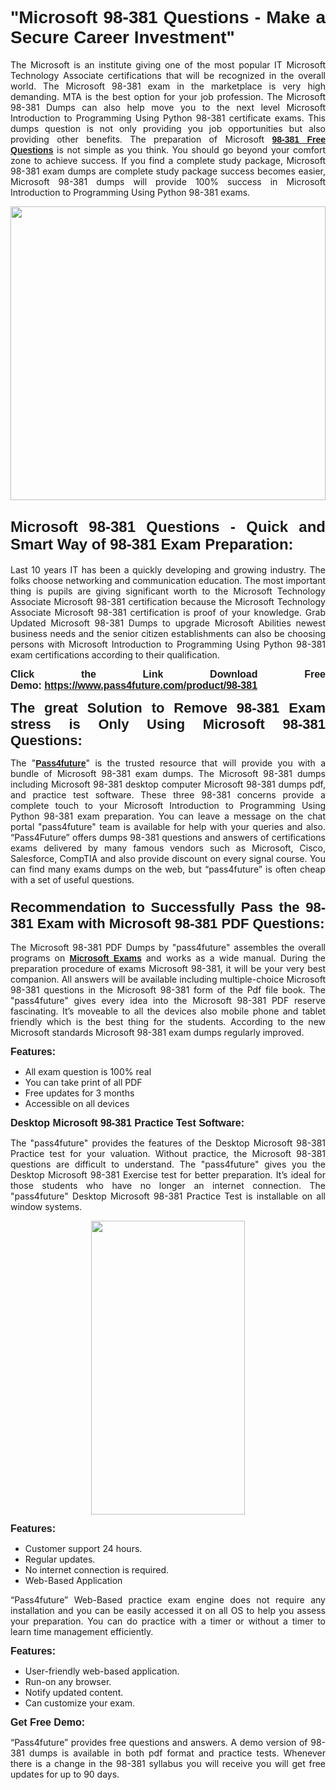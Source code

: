 
<h1 style="text-align: justify;"><span style="font-family:Tahoma,Geneva,sans-serif;"><strong>"Microsoft 98-381 Questions - Make a Secure Career Investment"</strong></span></h1>

<p style="text-align: justify;">The Microsoft is an institute giving one of the most popular IT Microsoft Technology Associate certifications that will be recognized in the overall world. The Microsoft 98-381 exam in the marketplace is very high demanding. MTA is the best option for your job profession. The Microsoft 98-381 Dumps can also help move you to the next level Microsoft Introduction to Programming Using Python 98-381 certificate exams. This dumps question is not only providing you job opportunities but also providing other benefits. The preparation of Microsoft <span style="font-family:Tahoma,Geneva,sans-serif;"><strong><a href="https://www.pass4future.com/questions/microsoft/98-381">98-381 Free Questions</a></strong></span> is not simple as you think. You should go beyond your comfort zone to achieve success. If you find a complete study package, Microsoft 98-381 exam dumps are complete study package success becomes easier, Microsoft 98-381 dumps will provide 100% success in Microsoft Introduction to Programming Using Python 98-381 exams.</p>

<p style="text-align: justify;"><a href="https://www.pass4future.com/product/98-381"><img alt="" src="https://lh3.googleusercontent.com/pw/AM-JKLVhEO4I138wJzOepD3laGU-R1M7eT-OTYdow6pCESip26lSeaxxzS9BVWUKuzj1e3L_MoxCfVgBEvV8ODwl1LGzlZbt6HJm3NXXplPwnYiBfuYM_eQCcVVRMaAwHdsl3AhHOZS-up7mzwmd4i4EpEGq=w1112-h625-no?authuser=0" style="width: 100%; height: 470px;" /></a></p>

<h2 style="text-align: justify;"><span style="font-size:24px;"><strong><span style="font-family:Tahoma,Geneva,sans-serif;">Microsoft 98-381 Questions - Quick and Smart Way of 98-381 Exam Preparation:</span></strong></span></h2>

<p style="text-align: justify;">Last 10 years IT has been a quickly developing and growing industry. The folks choose networking and communication education. The most important thing is pupils are giving significant worth to the Microsoft Technology Associate Microsoft 98-381 certification because the Microsoft Technology Associate Microsoft 98-381 certification is proof of your knowledge. Grab Updated Microsoft 98-381 Dumps to upgrade Microsoft Abilities newest business needs and the senior citizen establishments can also be choosing persons with Microsoft Introduction to Programming Using Python 98-381 exam certifications according to their qualification.</p>

<p style="text-align: justify;"><strong><span style="font-family:Lucida Sans Unicode,Lucida Grande,sans-serif;"><span style="font-size:16px;">Click the Link Download Free Demo: <a href="https://www.pass4future.com/product/98-381">https://www.pass4future.com/product/98-381</a></span></span></strong></p>

<p style="text-align: justify;"><strong><span style="font-size:22px;"><span style="font-family:Tahoma,Geneva,sans-serif;">The great Solution to Remove 98-381 Exam stress is Only Using Microsoft 98-381 Questions:</span></span></strong></p>

<p style="text-align: justify;">The "<span style="font-family:Lucida Sans Unicode,Lucida Grande,sans-serif;"><a href="https://www.pass4future.com/"><strong>Pass4future</strong></a></span>" is the trusted resource that will provide you with a bundle of Microsoft 98-381 exam dumps. The Microsoft 98-381 dumps including Microsoft 98-381 desktop computer Microsoft 98-381 dumps pdf, and practice test software. These three 98-381 concerns provide a complete touch to your Microsoft Introduction to Programming Using Python 98-381 exam preparation. You can leave a message on the chat portal "pass4future" team is available for help with your queries and also. “Pass4Future” offers dumps 98-381 questions and answers of certifications exams delivered by many famous vendors such as Microsoft, Cisco, Salesforce, CompTIA and also provide discount on every signal course. You can find many exams dumps on the web, but “pass4future” is often cheap with a set of useful questions.</p>

<h3 style="text-align: justify;"><span style="font-size:22px;"><strong><span style="font-family:Tahoma,Geneva,sans-serif;">Recommendation to Successfully Pass the 98-381 Exam with Microsoft 98-381 PDF Questions:</span></strong></span></h3>

<p style="text-align: justify;">The Microsoft 98-381 PDF Dumps by "pass4future" assembles the overall programs on <span style="font-family:Lucida Sans Unicode,Lucida Grande,sans-serif;"><strong><a href="https://www.pass4future.com/microsoft">Microsoft Exams</a></strong></span> and works as a wide manual. During the preparation procedure of exams Microsoft 98-381, it will be your very best companion. All answers will be available including multiple-choice Microsoft 98-381 questions in the Microsoft 98-381 form of the Pdf file book. The "pass4future" gives every idea into the Microsoft 98-381 PDF reserve fascinating. It’s moveable to all the devices also mobile phone and tablet friendly which is the best thing for the students. According to the new Microsoft standards Microsoft 98-381 exam dumps regularly improved.</p>

<p style="text-align: justify;"><span style="font-family:Lucida Sans Unicode,Lucida Grande,sans-serif;"><span style="font-size:16px;"><strong>Features:</strong></span></span></p>

<ul>
	<li style="text-align: justify;">All exam question is 100% real</li>
	<li style="text-align: justify;">You can take print of all PDF</li>
	<li style="text-align: justify;">Free updates for 3 months </li>
	<li style="text-align: justify;">Accessible on all devices</li>
</ul>

<p style="text-align: justify;"><span style="font-family:Tahoma,Geneva,sans-serif;"><span style="font-size:16px;"><strong>Desktop Microsoft 98-381 Practice Test Software:</strong></span></span></p>

<p style="text-align: justify;">The "pass4future" provides the features of the Desktop Microsoft 98-381 Practice test for your valuation. Without practice, the Microsoft 98-381 questions are difficult to understand. The "pass4future" gives you the Desktop Microsoft 98-381 Exercise test for better preparation. It’s ideal for those students who have no longer an internet connection. The "pass4future" Desktop Microsoft 98-381 Practice Test is installable on all window systems.</p>

<p style="text-align: center;"><a href="https://www.pass4future.com/product/98-381"><img alt="" src="https://lh3.googleusercontent.com/pw/AM-JKLV3yUm3jiqqIo1xIsj1VJ_UeysYexQY-pRYO0rIFl3vg11QZioN-gzffpw2AfKqFynWuvoXOreWrWS0swpr4xmOSWfwII2jvatteuqrfxiWGFBSHPiZUCoi33jqeymK5dmu-0enyX6tayRCAMHw05jv=s625-no?authuser=0" style="width: 70%; height: 470px;" /></a></p>

<p style="text-align: justify;"><span style="font-size:16px;"><span style="font-family:Lucida Sans Unicode,Lucida Grande,sans-serif;"><strong>Features:</strong></span></span></p>

<ul>
	<li style="text-align: justify;">Customer support 24 hours. </li>
	<li style="text-align: justify;">Regular updates. </li>
	<li style="text-align: justify;">No internet connection is required.</li>
	<li style="text-align: justify;">Web-Based Application</li>
</ul>

<p style="text-align: justify;">“Pass4future” Web-Based practice exam engine does not require any installation and you can be easily accessed it on all OS to help you assess your preparation. You can do practice with a timer or without a timer to learn time management efficiently.</p>

<p style="text-align: justify;"><strong><span style="font-size:16px;"><span style="font-family:Lucida Sans Unicode,Lucida Grande,sans-serif;">Features:</span></span></strong></p>

<ul>
	<li style="text-align: justify;">User-friendly web-based application.</li>
	<li style="text-align: justify;">Run-on any browser. </li>
	<li style="text-align: justify;">Notify updated content.</li>
	<li style="text-align: justify;">Can customize your exam.</li>
</ul>

<p style="text-align: justify;"><span style="font-size:16px;"><span style="font-family:Lucida Sans Unicode,Lucida Grande,sans-serif;"><strong>Get Free Demo:</strong></span></span></p>

<p style="text-align: justify;">“Pass4future” provides free questions and answers. A demo version of 98-381 dumps is available in both pdf format and practice tests. Whenever there is a change in the 98-381 syllabus you will receive you will get free updates for up to 90 days. </p>
